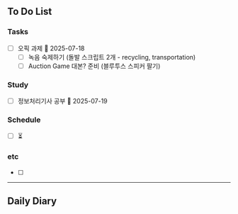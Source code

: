 ## To Do List
### Tasks
- [ ] 오픽 과제 📅 2025-07-18
	- [ ] 녹음 숙제하기 (돌발 스크립트 2개 - recycling, transportation)
	- [ ] Auction Game 대본? 준비 (블루투스 스피커 팔기)

### Study
- [ ] 정보처리기사 공부 📅 2025-07-19

### Schedule
- [ ] ⏳

### etc
- [ ] 

---
## Daily Diary

